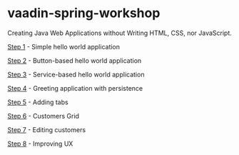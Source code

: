 # vaadin-spring-workshop
Creating Java Web Applications without Writing HTML, CSS, nor JavaScript.

[Step 1](https://github.com/alejandro-du/vaadin-spring-workshop/tree/step1) - Simple hello world application

[Step 2](https://github.com/alejandro-du/vaadin-spring-workshop/tree/step2) - Button-based hello world application

[Step 3](https://github.com/alejandro-du/vaadin-spring-workshop/tree/step3) - Service-based hello world application

[Step 4](https://github.com/alejandro-du/vaadin-spring-workshop/tree/step4) - Greeting application with persistence

[Step 5](https://github.com/alejandro-du/vaadin-spring-workshop/tree/step5) - Adding tabs

[Step 6](https://github.com/alejandro-du/vaadin-spring-workshop/tree/step6) - Customers Grid

[Step 7](https://github.com/alejandro-du/vaadin-spring-workshop/tree/step7) - Editing customers

[Step 8](https://github.com/alejandro-du/vaadin-spring-workshop/tree/step8) - Improving UX

